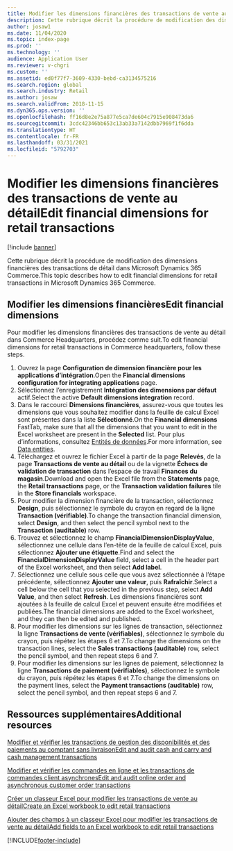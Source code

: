 ```yaml
---
title: Modifier les dimensions financières des transactions de vente au détail
description: Cette rubrique décrit la procédure de modification des dimensions financières des transactions de détail dans Microsoft Dynamics 365 Commerce.
author: josaw1
ms.date: 11/04/2020
ms.topic: index-page
ms.prod: ''
ms.technology: ''
audience: Application User
ms.reviewer: v-chgri
ms.custom: ''
ms.assetid: ed0f77f7-3609-4330-bebd-ca3134575216
ms.search.region: global
ms.search.industry: Retail
ms.author: josaw
ms.search.validFrom: 2018-11-15
ms.dyn365.ops.version: ''
ms.openlocfilehash: ff16d8e2e75a877e5ca7de604c7915e908473da6
ms.sourcegitcommit: 3cdc42346bb653c13ab33a7142dbb7969f1f6dda
ms.translationtype: HT
ms.contentlocale: fr-FR
ms.lasthandoff: 03/31/2021
ms.locfileid: "5792703"
---
```

# <a name="edit-financial-dimensions-for-retail-transactions"></a><span data-ttu-id="9b498-103">Modifier les dimensions financières des transactions de vente au détail</span><span class="sxs-lookup"><span data-stu-id="9b498-103">Edit financial dimensions for retail transactions</span></span>

[!include [banner](../includes/banner.md)]

<span data-ttu-id="9b498-104">Cette rubrique décrit la procédure de modification des dimensions financières des transactions de détail dans Microsoft Dynamics 365 Commerce.</span><span class="sxs-lookup"><span data-stu-id="9b498-104">This topic describes how to edit financial dimensions for retail transactions in Microsoft Dynamics 365 Commerce.</span></span>

## <a name="edit-financial-dimensions"></a><span data-ttu-id="9b498-105">Modifier les dimensions financières</span><span class="sxs-lookup"><span data-stu-id="9b498-105">Edit financial dimensions</span></span>

<span data-ttu-id="9b498-106">Pour modifier les dimensions financières des transactions de vente au détail dans Commerce Headquarters, procédez comme suit.</span><span class="sxs-lookup"><span data-stu-id="9b498-106">To edit financial dimensions for retail transactions in Commerce headquarters, follow these steps.</span></span>

1. <span data-ttu-id="9b498-107">Ouvrez la page **Configuration de dimension financière pour les applications d’intégration**.</span><span class="sxs-lookup"><span data-stu-id="9b498-107">Open the **Financial dimensions configuration for integrating applications** page.</span></span>
1. <span data-ttu-id="9b498-108">Sélectionnez l’enregistrement **Intégration des dimensions par défaut** actif.</span><span class="sxs-lookup"><span data-stu-id="9b498-108">Select the active **Default dimensions integration** record.</span></span>
1. <span data-ttu-id="9b498-109">Dans le raccourci **Dimensions financières**, assurez-vous que toutes les dimensions que vous souhaitez modifier dans la feuille de calcul Excel sont présentes dans la liste **Sélectionné**.</span><span class="sxs-lookup"><span data-stu-id="9b498-109">On the **Financial dimensions** FastTab, make sure that all the dimensions that you want to edit in the Excel worksheet are present in the **Selected** list.</span></span> <span data-ttu-id="9b498-110">Pour plus d’informations, consultez [Entités de données](https://docs.microsoft.com/dynamics365/fin-ops-core/dev-itpro/financial/financial-dimension-configuration-integration#data-entities).</span><span class="sxs-lookup"><span data-stu-id="9b498-110">For more information, see [Data entities](https://docs.microsoft.com/dynamics365/fin-ops-core/dev-itpro/financial/financial-dimension-configuration-integration#data-entities).</span></span>
1. <span data-ttu-id="9b498-111">Téléchargez et ouvrez le fichier Excel à partir de la page **Relevés**, de la page **Transactions de vente au détail** ou de la vignette **Échecs de validation de transaction** dans l’espace de travail **Finances du magasin**.</span><span class="sxs-lookup"><span data-stu-id="9b498-111">Download and open the Excel file from the **Statements** page, the **Retail transactions** page, or the **Transaction validation failures** tile in the **Store financials** workspace.</span></span>
1. <span data-ttu-id="9b498-112">Pour modifier la dimension financière de la transaction, sélectionnez **Design**, puis sélectionnez le symbole du crayon en regard de la ligne **Transaction (vérifiable)**.</span><span class="sxs-lookup"><span data-stu-id="9b498-112">To change the transaction financial dimension, select **Design**, and then select the pencil symbol next to the **Transaction (auditable)** row.</span></span>
1. <span data-ttu-id="9b498-113">Trouvez et sélectionnez le champ **FinancialDimensionDisplayValue**, sélectionnez une cellule dans l’en-tête de la feuille de calcul Excel, puis sélectionnez **Ajouter une étiquette**.</span><span class="sxs-lookup"><span data-stu-id="9b498-113">Find and select the **FinancialDimensionDisplayValue** field, select a cell in the header part of the Excel worksheet, and then select **Add label**.</span></span>
1. <span data-ttu-id="9b498-114">Sélectionnez une cellule sous celle que vous avez sélectionnée à l’étape précédente, sélectionnez **Ajouter une valeur**, puis **Rafraîchir**.</span><span class="sxs-lookup"><span data-stu-id="9b498-114">Select a cell below the cell that you selected in the previous step, select **Add Value**, and then select **Refresh**.</span></span> <span data-ttu-id="9b498-115">Les dimensions financières sont ajoutées à la feuille de calcul Excel et peuvent ensuite être modifiées et publiées.</span><span class="sxs-lookup"><span data-stu-id="9b498-115">The financial dimensions are added to the Excel worksheet, and they can then be edited and published.</span></span>
1. <span data-ttu-id="9b498-116">Pour modifier les dimensions sur les lignes de transaction, sélectionnez la ligne **Transactions de vente (vérifiables)**, sélectionnez le symbole du crayon, puis répétez les étapes 6 et 7.</span><span class="sxs-lookup"><span data-stu-id="9b498-116">To change the dimensions on the transaction lines, select the **Sales transactions (auditable)** row, select the pencil symbol, and then repeat steps 6 and 7.</span></span>
1. <span data-ttu-id="9b498-117">Pour modifier les dimensions sur les lignes de paiement, sélectionnez la ligne **Transactions de paiement (vérifiables)**, sélectionnez le symbole du crayon, puis répétez les étapes 6 et 7.</span><span class="sxs-lookup"><span data-stu-id="9b498-117">To change the dimensions on the payment lines, select the **Payment transactions (auditable)** row, select the pencil symbol, and then repeat steps 6 and 7.</span></span>

## <a name="additional-resources"></a><span data-ttu-id="9b498-118">Ressources supplémentaires</span><span class="sxs-lookup"><span data-stu-id="9b498-118">Additional resources</span></span>

[<span data-ttu-id="9b498-119">Modifier et vérifier les transactions de gestion des disponibilités et des paiements au comptant sans livraison</span><span class="sxs-lookup"><span data-stu-id="9b498-119">Edit and audit cash and carry and cash management transactions</span></span>](edit-cash-trans.md)

[<span data-ttu-id="9b498-120">Modifier et vérifier les commandes en ligne et les transactions de commandes client asynchrones</span><span class="sxs-lookup"><span data-stu-id="9b498-120">Edit and audit online order and asynchronous customer order transactions</span></span>](edit-order-trans.md)

[<span data-ttu-id="9b498-121">Créer un classeur Excel pour modifier les transactions de vente au détail</span><span class="sxs-lookup"><span data-stu-id="9b498-121">Create an Excel workbook to edit retail transactions</span></span>](create-excel-edit.md)

[<span data-ttu-id="9b498-122">Ajouter des champs à un classeur Excel pour modifier les transactions de vente au détail</span><span class="sxs-lookup"><span data-stu-id="9b498-122">Add fields to an Excel workbook to edit retail transactions</span></span>](add-fields-excel.md)


[!INCLUDE[footer-include](../includes/footer-banner.md)]